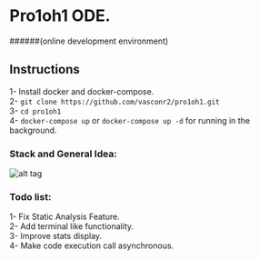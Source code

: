 # Pro1oh1 ODE.
######(online development environment)

## Instructions
1- Install docker and docker-compose.  
2- `git clone https://github.com/vasconr2/pro1oh1.git`  
3- `cd pro1oh1`  
4- `docker-compose up` or `docker-compose up -d` for running in the background.  

### Stack and General Idea:  
![alt tag](https://github.com/vasconr2/pro1oh1/blob/master/Stack.png)  

### Todo list:  
1- Fix Static Analysis Feature.  
2- Add terminal like functionality.  
3- Improve stats display.  
4- Make code execution call asynchronous.  
